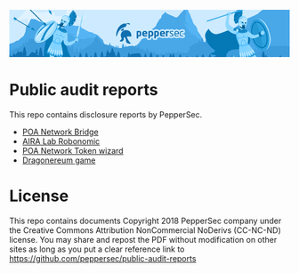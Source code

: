 ![PepperSec](github_header.png)

# Public audit reports
This repo contains disclosure reports by PepperSec.

* [POA Network Bridge](https://github.com/peppersec/public-audit-reports/blob/master/reports_pdf/POA-Network-Bridge-audit-report.pdf)
* [AIRA Lab Robonomic](https://github.com/peppersec/public-audit-reports/blob/master/reports_pdf/Aira-Robonomic-audit-report.pdf)
* [POA Network Token wizard](https://github.com/peppersec/public-audit-reports/blob/master/reports_pdf/POA-Network-Wizard-audit-report.pdf)
* [Dragonereum game](https://github.com/peppersec/public-audit-reports/blob/master/reports_pdf/Dragonereum-audit-report.pdf)

# License
This repo contains documents Copyright 2018 PepperSec company under the Creative Commons Attribution NonCommercial NoDerivs (CC-NC-ND) license. You may share and repost the PDF without modification on other sites as long as you put a clear reference link to https://github.com/peppersec/public-audit-reports
